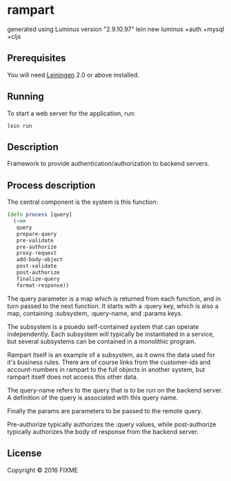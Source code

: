 # rampart

generated using Luminus version "2.9.10.97"
lein new luminus +auth +mysql +cljs

## Prerequisites

You will need [Leiningen][1] 2.0 or above installed.

[1]: https://github.com/technomancy/leiningen

## Running

To start a web server for the application, run:

    lein run
    
## Description

Framework to provide authentication/authorization to backend servers.
    
## Process description

The central component is the system is this function:

```clojure
(defn process [query]
  (->>
   query
   prepare-query
   pre-validate
   pre-authorize
   proxy-request
   add-body-object
   post-validate
   post-authorize
   finalize-query
   format-response))
```
   
The query parameter is a map which is returned from each function, and in
turn passed to the next function. It starts with a :query key,
which is also a map, containing :subsystem, :query-name,
and :params keys.

The subsystem is a psuedo self-contained system that can operate independently.
Each subsystem will typically be instantiated in a service, but several subsystems
can be contained in a monolithic program.

Rampart itself is an example of a subsystem, as it owns the data used for it's
business rules. There are of course links from the customer-ids and account-numbers
in rampart to the full objects in another system, but rampart itself does not
access this other data.

The query-name refers to the query that is to be run on the backend server.
A definition of the query is associated with this query name.

Finally the params are parameters to be passed to the remote query.

Pre-authorize typically authorizes the :query values, while post-authorize
typically authorizes the body of response from the backend server.

## License

Copyright © 2016 FIXME
